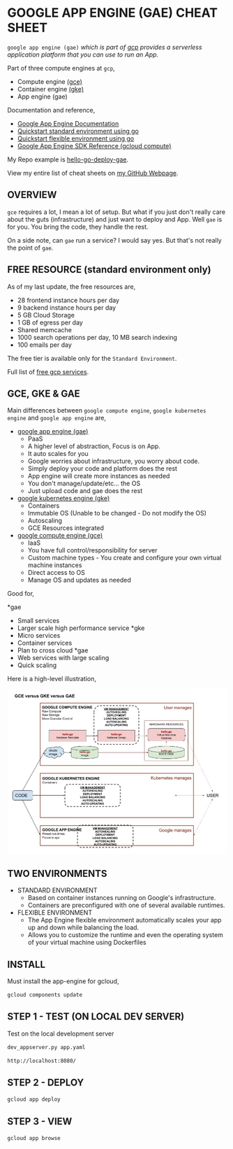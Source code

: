 # GOOGLE APP ENGINE (GAE) CHEAT SHEET

`google app engine (gae)` _which is part of
[gcp](https://github.com/JeffDeCola/my-cheat-sheets/tree/master/software/infrastructure-as-a-service/cloud-services-compute/google-cloud-platform-cheat-sheet)
provides a serverless application platform that you can use to run an App._

Part of three compute engines at `gcp`,

* Compute engine
  [(gce)](https://github.com/JeffDeCola/my-cheat-sheets/tree/master/software/infrastructure-as-a-service/cloud-services-compute/google-cloud-platform-cheat-sheet/google-compute-engine.md)
* Container engine
  [(gke)](https://github.com/JeffDeCola/my-cheat-sheets/tree/master/software/infrastructure-as-a-service/cloud-services-compute/google-cloud-platform-cheat-sheet/google-kubernetes-engine.md)
* App engine (gae)

Documentation and reference,

* [Google App Engine Documentation](https://cloud.google.com/appengine/docs)
* [Quickstart standard environment using go](https://cloud.google.com/appengine/docs/standard/go/)
* [Quickstart flexible environment using go](https://cloud.google.com/appengine/docs/flexible/go/)
* [Google App Engine SDK Reference (gcloud compute)](https://cloud.google.com/sdk/gcloud/reference/app/)

My Repo example is [hello-go-deploy-gae](https://github.com/JeffDeCola/hello-go-deploy-gae).

View my entire list of cheat sheets on
[my GitHub Webpage](https://jeffdecola.github.io/my-cheat-sheets/).

## OVERVIEW

`gce` requires a lot, I mean a lot of setup.
But what if you just don't really care about
the guts (infrastructure) and just want to deploy and App.  Well `gae`
is for you.  You bring the code, they handle the rest.

On a side note, can `gae` run a service?  I would say yes.  But that's
not really the point of `gae`.

## FREE RESOURCE (standard environment only)

As of my last update, the free resources are,

* 28 frontend instance hours per day
* 9 backend instance hours per day
* 5 GB Cloud Storage
* 1 GB of egress per day
* Shared memcache
* 1000 search operations per day, 10 MB search indexing
* 100 emails per day

The free tier is available only for the `Standard Environment`.

Full list of [free gcp services](https://cloud.google.com/free/docs/gcp-free-tier).

## GCE, GKE & GAE

Main differences between `google compute engine`, `google kubernetes engine`
and `google app engine` are,

* [google app engine (gae)](https://github.com/JeffDeCola/my-cheat-sheets/tree/master/software/infrastructure-as-a-service/cloud-services-compute/google-cloud-platform-cheat-sheet/google-app-engine.md)
  * PaaS
  * A higher level of abstraction, Focus is on App.
  * It auto scales for you
  * Google worries about infrastructure, you worry about code.
  * Simply deploy your code and platform does the rest
  * App engine will create more instances as needed
  * You don't manage/update/etc... the OS
  * Just upload code and gae does the rest
* [google kubernetes engine (gke)](https://github.com/JeffDeCola/my-cheat-sheets/tree/master/software/infrastructure-as-a-service/cloud-services-compute/google-cloud-platform-cheat-sheet/google-kubernetes-engine.md)
  * Containers
  * Immutable OS (Unable to be changed - Do not modify the OS)
  * Autoscaling
  * GCE Resources integrated
* [google compute engine (gce)](https://github.com/JeffDeCola/my-cheat-sheets/tree/master/software/infrastructure-as-a-service/cloud-services-compute/google-cloud-platform-cheat-sheet/google-compute-engine.md)
  * IaaS
  * You have full control/responsibility for server
  * Custom machine types - You create and configure your own virtual machine instances
  * Direct access to OS
  * Manage OS and updates as needed

Good for,

*gae
  * Small services
  * Larger scale high performance service
*gke
  * Micro services
  * Container services 
  * Plan to cross cloud
*gae
 * Web services with large scaling
 * Quick scaling

Here is a high-level illustration,

![IMAGE -  gce-vs-gke-vs-gae - IMAGE](../../../../docs/pics/gce-vs-gke-vs-gae.jpg)

## TWO ENVIRONMENTS

* STANDARD ENVIRONMENT
  * Based on container instances running on Google's infrastructure.
  * Containers are preconfigured with one of several available runtimes.
* FLEXIBLE ENVIRONMENT
  * The App Engine flexible environment automatically scales your app up and down while balancing the load.
  * Allows you to customize the runtime and even the operating system of your virtual machine using Dockerfiles

## INSTALL

Must install the app-engine for gcloud,

```bash
gcloud components update
```

## STEP 1 - TEST (ON  LOCAL DEV SERVER)

Test on the local development server

```bash
dev_appserver.py app.yaml
```

```bash
http://localhost:8080/
```

## STEP 2 - DEPLOY

```bash
gcloud app deploy
```

## STEP 3 - VIEW

```bash
gcloud app browse
```
